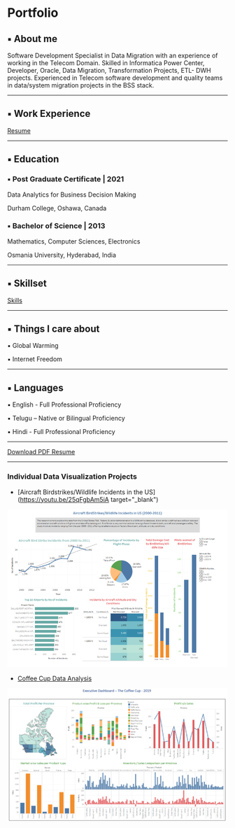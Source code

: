 #             Portfolio


## ▪ About me

Software Development Specialist in Data Migration with an experience of working in the Telecom Domain. Skilled in Informatica Power Center, Developer, Oracle, Data Migration, Transformation Projects, ETL- DWH projects. Experienced in Telecom software development and quality teams in data/system migration projects in the BSS stack.

---
## ▪ Work Experience

[Resume](/sample_page)

---


## ▪ Education

###  ▪ Post Graduate Certificate | 2021
Data Analytics for Business Decision Making

Durham College, Oshawa, Canada



### ▪ Bachelor of Science | 2013
Mathematics, Computer Sciences, Electronics

Osmania University, Hyderabad, India

---

## ▪ Skillset

[Skills](/sample_page1.md)

---
## ▪ Things I care about

▪ Global Warming

▪ Internet Freedom

---
## ▪ Languages

▪ English - Full Professional Proficiency

▪ Telugu – Native or Bilingual Proficiency

▪ Hindi - Full Professional Proficiency

---


[Download PDF Resume](/pdf/ravitejapv_resume.pdf)

---

### Individual Data Visualization Projects

- [Aircraft Birdstrikes/Wildlife Incidents in the US](https://youtu.be/25qFgbAm5iA target="_blank")
<img src="images/aircraft.png"/>


- [Coffee Cup Data Analysis](/pdf/CoffeeCup.pdf)
<img src="images/Coffee.png"/>
